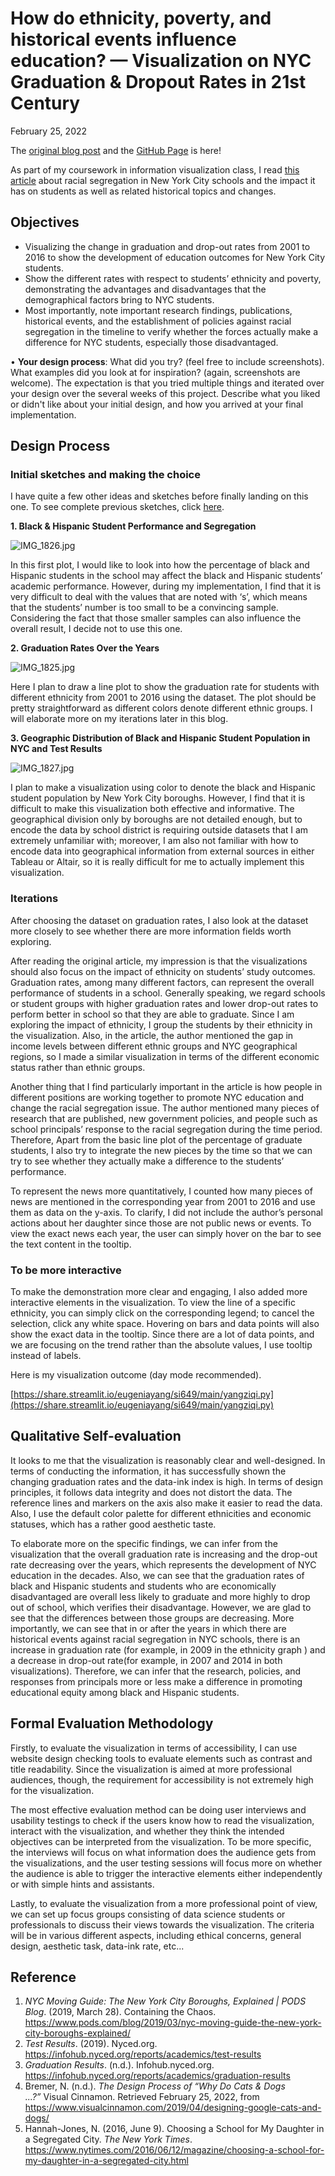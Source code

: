 
# How do ethnicity, poverty, and historical events influence education? — Visualization on NYC Graduation & Dropout Rates in 21st Century

February 25, 2022

The [original blog post](https://www.notion.so/How-do-ethnicity-poverty-and-historical-events-influence-education-Visualization-on-NYC-Graduat-3b858da41ac14b32a5a976740cb5e1ef) and the [GitHub Page](https://github.com/EugeniaYang/SI649) is here! 

As part of my coursework in information visualization class, I read [this article](https://www.nytimes.com/2016/06/12/magazine/choosing-a-school-for-my-daughter-in-a-segregated-city.html) about racial segregation in New York City schools and the impact it has on students as well as related historical topics and changes.

## Objectives

- Visualizing the change in graduation and drop-out rates from 2001 to 2016 to show the development of education outcomes for New York City students.
- Show the different rates with respect to students’ ethnicity and poverty, demonstrating the advantages and disadvantages that the demographical factors bring to NYC students.
- Most importantly, note important research findings, publications, historical events, and the establishment of policies against racial segregation in the timeline to verify whether the forces actually make a difference for NYC students, especially those disadvantaged.

• **Your design process**: What did you try? (feel free to include screenshots). What examples did you look at for inspiration? (again, screenshots are welcome). The expectation is that you tried multiple things and iterated over your design over the several weeks of this project. Describe what you liked or didn't like about your initial design, and how you arrived at your final implementation. 

## Design Process

### Initial sketches and making the choice

I have quite a few other ideas and sketches before finally landing on this one. To see complete previous sketches, click [here](https://www.notion.so/SI649-Individual-Project-f65dba0e2ab344c592f4b78c69ce9e9d). 

**1. Black & Hispanic Student Performance and Segregation** 

![IMG_1826.jpg](https://github.com/EugeniaYang/SI649/raw/main/Blog%20Post%2038aea/IMG_1826.jpg)

In this first plot, I would like to look into how the percentage of black and Hispanic students in the school may affect the black and Hispanic students’ academic performance. However, during my implementation, I find that it is very difficult to deal with the values that are noted with ‘s’, which means that the students’ number is too small to be a convincing sample. Considering the fact that those smaller samples can also influence the overall result, I decide not to use this one.

**2. Graduation Rates Over the Years**

![IMG_1825.jpg](Blog%20Post%2038aea/IMG_1825.jpg)

Here I plan to draw a line plot to show the graduation rate for students with different ethnicity from 2001 to 2016 using the dataset. The plot should be pretty straightforward as different colors denote different ethnic groups. I will elaborate more on my iterations later in this blog.

**3. Geographic Distribution of Black and Hispanic Student Population in NYC and Test Results**

![IMG_1827.jpg](Blog%20Post%2038aea/IMG_1827.jpg)

I plan to make a visualization using color to denote the black and Hispanic student population by New York City boroughs. However, I find that it is difficult to make this visualization both effective and informative. The geographical division only by boroughs are not detailed enough, but to encode the data by school district is requiring outside datasets that I am extremely unfamiliar with; moreover, I am also not familiar with how to encode data into geographical information from external sources in either Tableau or Altair, so it is really difficult for me to actually implement this visualization.

### Iterations

After choosing the dataset on graduation rates, I also look at the dataset more closely to see whether there are more information fields worth exploring.

After reading the original article, my impression is that the visualizations should also focus on the impact of ethnicity on students’ study outcomes. Graduation rates, among many different factors, can represent the overall performance of students in a school. Generally speaking, we regard schools or student groups with higher graduation rates and lower drop-out rates to perform better in school so that they are able to graduate. Since I am exploring the impact of ethnicity, I group the students by their ethnicity in the visualization. Also, in the article, the author mentioned the gap in income levels between different ethnic groups and NYC geographical regions, so I made a similar visualization in terms of the different economic status rather than ethnic groups.

Another thing that I find particularly important in the article is how people in different positions are working together to promote NYC education and change the racial segregation issue. The author mentioned many pieces of research that are published,  new government policies, and people such as school principals’ response to the racial segregation during the time period. Therefore, Apart from the basic line plot of the percentage of graduate students, I also try to integrate the new pieces by the time so that we can try to see whether they actually make a difference to the students’ performance.

To represent the news more quantitatively, I counted how many pieces of news are mentioned in the corresponding year from 2001 to 2016 and use them as data on the y-axis. To clarify, I did not include the author’s personal actions about her daughter since those are not public news or events. To view the exact news each year, the user can simply hover on the bar to see the text content in the tooltip. 

### To be more interactive

To make the demonstration more clear and engaging, I also added more interactive elements in the visualization. To view the line of a specific ethnicity, you can simply click on the corresponding legend; to cancel the selection, click any white space. Hovering on bars and data points will also show the exact data in the tooltip. Since there are a lot of data points, and we are focusing on the trend rather than the absolute values, I use tooltip instead of labels.

Here is my visualization outcome (day mode recommended).

[https://share.streamlit.io/eugeniayang/si649/main/yangziqi.py](https://share.streamlit.io/eugeniayang/si649/main/yangziqi.py)

## Qualitative Self-evaluation

It looks to me that the visualization is reasonably clear and well-designed. In terms of conducting the information, it has successfully shown the changing graduation rates and the data-ink index is high. In terms of design principles, it follows data integrity and does not distort the data. The reference lines and markers on the axis also make it easier to read the data. Also, I use the default color palette for different ethnicities and economic statuses, which has a rather good aesthetic taste.

To elaborate more on the specific findings, we can infer from the visualization that the overall graduation rate is increasing and the drop-out rate decreasing over the years, which represents the development of NYC education in the decades. Also, we can see that the graduation rates of black and Hispanic students and students who are economically disadvantaged are overall less likely to graduate and more highly to drop out of school, which verifies their disadvantage. However, we are glad to see that the differences between those groups are decreasing. More importantly, we can see that in or after the years in which there are historical events against racial segregation in NYC schools, there is an increase in graduation rate (for example, in 2009 in the ethnicity graph ) and a decrease in drop-out rate(for example, in 2007 and 2014 in both visualizations). Therefore, we can infer that the research, policies, and responses from principals more or less make a difference in promoting educational equity among black and Hispanic students.

## Formal Evaluation Methodology

Firstly, to evaluate the visualization in terms of accessibility, I can use website design checking tools to evaluate elements such as contrast and title readability. Since the visualization is aimed at more professional audiences, though, the requirement for accessibility is not extremely high for the visualization.

The most effective evaluation method can be doing user interviews and usability testings to check if the users know how to read the visualization, interact with the visualization, and whether they think the intended objectives can be interpreted from the visualization. To be more specific, the interviews will focus on what information does the audience gets from the visualizations, and the user testing sessions will focus more on whether the audience is able to trigger the interactive elements either independently or with simple hints and assistants.

Lastly, to evaluate the visualization from a more professional point of view, we can set up focus groups consisting of data science students or professionals to discuss their views towards the visualization. The criteria will be in various different aspects, including ethical concerns, general design, aesthetic task, data-ink rate, etc...

## Reference

1. *NYC Moving Guide: The New York City Boroughs, Explained | PODS Blog*. (2019, March 28). Containing the Chaos. https://www.pods.com/blog/2019/03/nyc-moving-guide-the-new-york-city-boroughs-explained/
2. *Test Results*. (2019). Nyced.org. https://infohub.nyced.org/reports/academics/test-results
3. *Graduation Results*. (n.d.). Infohub.nyced.org. https://infohub.nyced.org/reports/academics/graduation-results
4. Bremer, N. (n.d.). *The Design Process of “Why Do Cats & Dogs ...?”* Visual Cinnamon. Retrieved February 25, 2022, from https://www.visualcinnamon.com/2019/04/designing-google-cats-and-dogs/
5. Hannah-Jones, N. (2016, June 9). Choosing a School for My Daughter in a Segregated City. *The New York Times*. https://www.nytimes.com/2016/06/12/magazine/choosing-a-school-for-my-daughter-in-a-segregated-city.html

‌